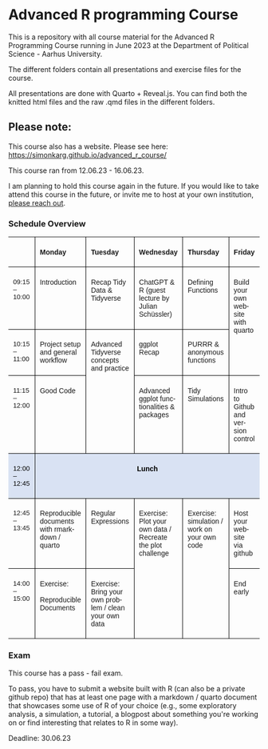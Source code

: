 # Advanced R programming Course

This is a repository with all course material for the Advanced R Programming Course running in June 2023 at the Department of Political Science - Aarhus University.

The different folders contain all presentations and exercise files for the course.

All presentations are done with Quarto + Reveal.js. You can find both the knitted html files and the raw .qmd files in the different folders.



## Please note:

This course also has a website. Please see here: https://simonkarg.github.io/advanced_r_course/

This course ran from 12.06.23 - 16.06.23. 

I am planning to hold this course again in the future. If you would like to take attend this course in the future, or invite me to host at your own institution, [please reach out](https://pure.au.dk/portal/da/persons/simon-tobias-schulz-karg(535467e3-c79a-4be4-aa51-1192cc38be7a).html).


### Schedule Overview

<table class="MsoTableGrid" style="border-collapse:collapse;border:none;mso-yfti-tbllook:1184;mso-padding-alt:
 4.25pt 7.1pt 4.25pt 7.1pt" cellspacing="0" cellpadding="0" border="0">
 <tbody><tr style="mso-yfti-irow:0;mso-yfti-firstrow:yes">
  <td style="width:80.05pt;border-top:none;border-left:
  none;border-bottom:solid windowtext 1.0pt;border-right:solid windowtext 1.0pt;
  mso-border-bottom-alt:solid windowtext .5pt;mso-border-right-alt:solid windowtext .5pt;
  padding:4.25pt 7.1pt 4.25pt 7.1pt" width="107" valign="top">
  <p class="MsoNormal"><span style="font-size:10.5pt;font-family:&quot;Bierstadt&quot;,sans-serif" lang="EN-US"><o:p>&nbsp;</o:p></span></p>
  </td>
  <td style="width:71.4pt;border-top:none;border-left:none;
  border-bottom:solid windowtext 1.0pt;border-right:solid windowtext 1.0pt;
  mso-border-left-alt:solid windowtext .5pt;mso-border-left-alt:solid windowtext .5pt;
  mso-border-bottom-alt:solid windowtext .5pt;mso-border-right-alt:solid windowtext .5pt;
  padding:4.25pt 7.1pt 4.25pt 7.1pt" width="95" valign="top">
  <p class="MsoNormal"><b><span style="font-size:10.5pt;font-family:
  &quot;Bierstadt&quot;,sans-serif" lang="EN-US">Monday<o:p></o:p></span></b></p>
  </td>
  <td style="width:73.65pt;border-top:none;border-left:
  none;border-bottom:solid windowtext 1.0pt;border-right:solid windowtext 1.0pt;
  mso-border-left-alt:solid windowtext .5pt;mso-border-left-alt:solid windowtext .5pt;
  mso-border-bottom-alt:solid windowtext .5pt;mso-border-right-alt:solid windowtext .5pt;
  padding:4.25pt 7.1pt 4.25pt 7.1pt" width="98" valign="top">
  <p class="MsoNormal"><b><span style="font-size:10.5pt;font-family:
  &quot;Bierstadt&quot;,sans-serif" lang="EN-US">Tuesday<o:p></o:p></span></b></p>
  </td>
  <td style="width:80.1pt;border-top:none;border-left:
  none;border-bottom:solid windowtext 1.0pt;border-right:solid windowtext 1.0pt;
  mso-border-left-alt:solid windowtext .5pt;mso-border-left-alt:solid windowtext .5pt;
  mso-border-bottom-alt:solid windowtext .5pt;mso-border-right-alt:solid windowtext .5pt;
  padding:4.25pt 7.1pt 4.25pt 7.1pt" width="107" valign="top">
  <p class="MsoNormal"><b><span style="font-size:10.5pt;font-family:
  &quot;Bierstadt&quot;,sans-serif" lang="EN-US">Wednesday<o:p></o:p></span></b></p>
  </td>
  <td style="width:73.5pt;border-top:none;border-left:none;
  border-bottom:solid windowtext 1.0pt;border-right:solid windowtext 1.0pt;
  mso-border-left-alt:solid windowtext .5pt;mso-border-left-alt:solid windowtext .5pt;
  mso-border-bottom-alt:solid windowtext .5pt;mso-border-right-alt:solid windowtext .5pt;
  padding:4.25pt 7.1pt 4.25pt 7.1pt" width="98" valign="top">
  <p class="MsoNormal"><b><span style="font-size:10.5pt;font-family:
  &quot;Bierstadt&quot;,sans-serif" lang="EN-US">Thursday<o:p></o:p></span></b></p>
  </td>
  <td style="width:72.1pt;border:none;border-bottom:solid windowtext 1.0pt;
  mso-border-left-alt:solid windowtext .5pt;mso-border-left-alt:solid windowtext .5pt;
  mso-border-bottom-alt:solid windowtext .5pt;padding:4.25pt 7.1pt 4.25pt 7.1pt" width="96" valign="top">
  <p class="MsoNormal"><b><span style="font-size:10.5pt;font-family:
  &quot;Bierstadt&quot;,sans-serif" lang="EN-US">Friday<o:p></o:p></span></b></p>
  </td>
 </tr>
 <tr style="mso-yfti-irow:1">
  <td style="width:80.05pt;border-top:none;border-left:
  none;border-bottom:solid windowtext 1.0pt;border-right:solid windowtext 1.0pt;
  mso-border-top-alt:solid windowtext .5pt;mso-border-top-alt:solid windowtext .5pt;
  mso-border-bottom-alt:solid windowtext .5pt;mso-border-right-alt:solid windowtext .5pt;
  padding:4.25pt 7.1pt 4.25pt 7.1pt" width="107" valign="top">
  <p class="MsoNormal"><span style="font-size:10.0pt;font-family:&quot;Bierstadt&quot;,sans-serif" lang="EN-US">09:15
  – 10:00<o:p></o:p></span></p>
  </td>
  <td style="width:71.4pt;border-top:none;border-left:none;
  border-bottom:solid windowtext 1.0pt;border-right:solid windowtext 1.0pt;
  mso-border-top-alt:solid windowtext .5pt;mso-border-left-alt:solid windowtext .5pt;
  mso-border-alt:solid windowtext .5pt;padding:4.25pt 7.1pt 4.25pt 7.1pt" width="95" valign="top">
  <p class="MsoNormal"><span style="font-size:10.5pt;font-family:&quot;Bierstadt&quot;,sans-serif" lang="EN-US">Introduction<o:p></o:p></span></p>
  </td>
  <td style="width:73.65pt;border-top:none;border-left:
  none;border-bottom:solid windowtext 1.0pt;border-right:solid windowtext 1.0pt;
  mso-border-top-alt:solid windowtext .5pt;mso-border-left-alt:solid windowtext .5pt;
  mso-border-alt:solid windowtext .5pt;padding:4.25pt 7.1pt 4.25pt 7.1pt" width="98" valign="top">
  <p class="MsoNormal"><span style="font-size:10.5pt;font-family:&quot;Bierstadt&quot;,sans-serif" lang="EN-US">Recap
  Tidy Data &amp; <span class="SpellE">Tidyverse</span><o:p></o:p></span></p>
  </td>
  <td style="width:80.1pt;border-top:none;border-left:
  none;border-bottom:solid windowtext 1.0pt;border-right:solid windowtext 1.0pt;
  mso-border-top-alt:solid windowtext .5pt;mso-border-left-alt:solid windowtext .5pt;
  mso-border-alt:solid windowtext .5pt;padding:4.25pt 7.1pt 4.25pt 7.1pt" width="107" valign="top">
  <p class="MsoNormal"><span class="SpellE"><span style="font-size:10.5pt;
  font-family:&quot;Bierstadt&quot;,sans-serif" lang="EN-US">ChatGPT</span></span><span style="font-size:10.5pt;font-family:&quot;Bierstadt&quot;,sans-serif" lang="EN-US"> &amp; R (guest
  lecture by Julian <span class="SpellE">Schüssler</span>)<o:p></o:p></span></p>
  </td>
  <td style="width:73.5pt;border-top:none;border-left:none;
  border-bottom:solid windowtext 1.0pt;border-right:solid windowtext 1.0pt;
  mso-border-top-alt:solid windowtext .5pt;mso-border-left-alt:solid windowtext .5pt;
  mso-border-alt:solid windowtext .5pt;padding:4.25pt 7.1pt 4.25pt 7.1pt" width="98" valign="top">
  <p class="MsoNormal"><span style="font-size:10.5pt;font-family:&quot;Bierstadt&quot;,sans-serif" lang="EN-US">Defining
  Functions<o:p></o:p></span></p>
  </td>
  <td rowspan="2" style="width:72.1pt;border:none;border-bottom:
  solid windowtext 1.0pt;mso-border-top-alt:solid windowtext .5pt;mso-border-left-alt:
  solid windowtext .5pt;mso-border-top-alt:solid windowtext .5pt;mso-border-left-alt:
  solid windowtext .5pt;mso-border-bottom-alt:solid windowtext .5pt;padding:
  4.25pt 7.1pt 4.25pt 7.1pt" width="96" valign="top">
  <p class="MsoNormal"><span style="font-size:10.5pt;font-family:&quot;Bierstadt&quot;,sans-serif" lang="EN-US">Build
  your own website with quarto<o:p></o:p></span></p>
  </td>
 </tr>
 <tr style="mso-yfti-irow:2">
  <td style="width:80.05pt;border-top:none;border-left:
  none;border-bottom:solid windowtext 1.0pt;border-right:solid windowtext 1.0pt;
  mso-border-top-alt:solid windowtext .5pt;mso-border-top-alt:solid windowtext .5pt;
  mso-border-bottom-alt:solid windowtext .5pt;mso-border-right-alt:solid windowtext .5pt;
  padding:4.25pt 7.1pt 4.25pt 7.1pt" width="107" valign="top">
  <p class="MsoNormal"><span style="font-size:10.0pt;font-family:&quot;Bierstadt&quot;,sans-serif" lang="EN-US">10:15
  – 11:00<o:p></o:p></span></p>
  </td>
  <td style="width:71.4pt;border-top:none;border-left:none;
  border-bottom:solid windowtext 1.0pt;border-right:solid windowtext 1.0pt;
  mso-border-top-alt:solid windowtext .5pt;mso-border-left-alt:solid windowtext .5pt;
  mso-border-alt:solid windowtext .5pt;padding:4.25pt 7.1pt 4.25pt 7.1pt" width="95" valign="top">
  <p class="MsoNormal"><span style="font-size:10.5pt;font-family:&quot;Bierstadt&quot;,sans-serif" lang="EN-US">Project
  setup and general workflow<o:p></o:p></span></p>
  </td>
  <td rowspan="2" style="width:73.65pt;border-top:none;
  border-left:none;border-bottom:solid windowtext 1.0pt;border-right:solid windowtext 1.0pt;
  mso-border-top-alt:solid windowtext .5pt;mso-border-left-alt:solid windowtext .5pt;
  mso-border-alt:solid windowtext .5pt;padding:4.25pt 7.1pt 4.25pt 7.1pt" width="98" valign="top">
  <p class="MsoNormal"><span style="font-size:10.5pt;font-family:&quot;Bierstadt&quot;,sans-serif" lang="EN-US">Advanced
  <span class="SpellE">Tidyverse</span> concepts and practice<o:p></o:p></span></p>
  </td>
  <td style="width:80.1pt;border-top:none;border-left:
  none;border-bottom:solid windowtext 1.0pt;border-right:solid windowtext 1.0pt;
  mso-border-top-alt:solid windowtext .5pt;mso-border-left-alt:solid windowtext .5pt;
  mso-border-alt:solid windowtext .5pt;padding:4.25pt 7.1pt 4.25pt 7.1pt" width="107" valign="top">
  <p class="MsoNormal"><span class="SpellE"><span style="font-size:10.5pt;
  font-family:&quot;Bierstadt&quot;,sans-serif" lang="EN-US">ggplot</span></span><span style="font-size:10.5pt;font-family:&quot;Bierstadt&quot;,sans-serif" lang="EN-US"> Recap<o:p></o:p></span></p>
  </td>
  <td style="width:73.5pt;border-top:none;border-left:none;
  border-bottom:solid windowtext 1.0pt;border-right:solid windowtext 1.0pt;
  mso-border-top-alt:solid windowtext .5pt;mso-border-left-alt:solid windowtext .5pt;
  mso-border-alt:solid windowtext .5pt;padding:4.25pt 7.1pt 4.25pt 7.1pt" width="98" valign="top">
  <p class="MsoNormal"><span style="font-size:10.5pt;font-family:&quot;Bierstadt&quot;,sans-serif" lang="EN-US">PURRR
  &amp; anonymous functions<o:p></o:p></span></p>
  </td>
 </tr>
 <tr style="mso-yfti-irow:3">
  <td style="width:80.05pt;border-top:none;border-left:
  none;border-bottom:solid windowtext 1.0pt;border-right:solid windowtext 1.0pt;
  mso-border-top-alt:solid windowtext .5pt;mso-border-top-alt:solid windowtext .5pt;
  mso-border-bottom-alt:solid windowtext .5pt;mso-border-right-alt:solid windowtext .5pt;
  padding:4.25pt 7.1pt 4.25pt 7.1pt" width="107" valign="top">
  <p class="MsoNormal"><span style="font-size:10.0pt;font-family:&quot;Bierstadt&quot;,sans-serif" lang="EN-US">11:15
  – 12:00<o:p></o:p></span></p>
  </td>
  <td style="width:71.4pt;border-top:none;border-left:none;
  border-bottom:solid windowtext 1.0pt;border-right:solid windowtext 1.0pt;
  mso-border-top-alt:solid windowtext .5pt;mso-border-left-alt:solid windowtext .5pt;
  mso-border-alt:solid windowtext .5pt;padding:4.25pt 7.1pt 4.25pt 7.1pt" width="95" valign="top">
  <p class="MsoNormal"><span style="font-size:10.5pt;font-family:&quot;Bierstadt&quot;,sans-serif" lang="EN-US">Good
  Code<o:p></o:p></span></p>
  </td>
  <td style="width:80.1pt;border-top:none;border-left:
  none;border-bottom:solid windowtext 1.0pt;border-right:solid windowtext 1.0pt;
  mso-border-top-alt:solid windowtext .5pt;mso-border-left-alt:solid windowtext .5pt;
  mso-border-alt:solid windowtext .5pt;padding:4.25pt 7.1pt 4.25pt 7.1pt" width="107" valign="top">
  <p class="MsoNormal"><span style="font-size:10.5pt;font-family:&quot;Bierstadt&quot;,sans-serif" lang="EN-US">Advanced
  <span class="SpellE">ggplot</span> functionalities &amp; packages<o:p></o:p></span></p>
  </td>
  <td style="width:73.5pt;border-top:none;border-left:none;
  border-bottom:solid windowtext 1.0pt;border-right:solid windowtext 1.0pt;
  mso-border-top-alt:solid windowtext .5pt;mso-border-left-alt:solid windowtext .5pt;
  mso-border-alt:solid windowtext .5pt;padding:4.25pt 7.1pt 4.25pt 7.1pt" width="98" valign="top">
  <p class="MsoNormal"><span style="font-size:10.5pt;font-family:&quot;Bierstadt&quot;,sans-serif" lang="EN-US">Tidy
  Simulations<o:p></o:p></span></p>
  </td>
  <td style="width:72.1pt;border:none;border-bottom:solid windowtext 1.0pt;
  mso-border-top-alt:solid windowtext .5pt;mso-border-left-alt:solid windowtext .5pt;
  mso-border-top-alt:solid windowtext .5pt;mso-border-left-alt:solid windowtext .5pt;
  mso-border-bottom-alt:solid windowtext .5pt;padding:4.25pt 7.1pt 4.25pt 7.1pt" width="96" valign="top">
  <p class="MsoNormal"><span style="font-size:10.5pt;font-family:&quot;Bierstadt&quot;,sans-serif" lang="EN-US">Intro
  to <span class="SpellE">Github</span> and version control<o:p></o:p></span></p>
  </td>
 </tr>
 <tr style="mso-yfti-irow:4">
  <td style="width:80.05pt;border-top:none;border-left:
  none;border-bottom:solid windowtext 1.0pt;border-right:solid windowtext 1.0pt;
  mso-border-top-alt:solid windowtext .5pt;mso-border-top-alt:solid windowtext .5pt;
  mso-border-bottom-alt:solid windowtext .5pt;mso-border-right-alt:solid windowtext .5pt;
  background:#D9E2F3;mso-background-themecolor:accent1;mso-background-themetint:
  51;padding:4.25pt 7.1pt 4.25pt 7.1pt" width="107" valign="top">
  <p class="MsoNormal"><span style="font-size:10.0pt;font-family:&quot;Bierstadt&quot;,sans-serif;
  color:black;mso-color-alt:windowtext" lang="EN-US">12:00 – 12:45</span><span style="font-size:10.0pt;font-family:&quot;Bierstadt&quot;,sans-serif" lang="EN-US"><o:p></o:p></span></p>
  </td>
  <td colspan="5" style="width:370.75pt;border:none;
  border-bottom:solid windowtext 1.0pt;mso-border-top-alt:solid windowtext .5pt;
  mso-border-left-alt:solid windowtext .5pt;mso-border-top-alt:solid windowtext .5pt;
  mso-border-left-alt:solid windowtext .5pt;mso-border-bottom-alt:solid windowtext .5pt;
  background:#D9E2F3;mso-background-themecolor:accent1;mso-background-themetint:
  51;padding:4.25pt 7.1pt 4.25pt 7.1pt" width="494" valign="top">
  <p class="MsoNormal" style="text-align:center" align="center"><b><span style="font-size:10.5pt;font-family:&quot;Bierstadt&quot;,sans-serif;
  color:black;mso-color-alt:windowtext" lang="EN-US">Lunch</span></b><b><span style="font-size:10.5pt;font-family:&quot;Bierstadt&quot;,sans-serif" lang="EN-US"><o:p></o:p></span></b></p>
  </td>
 </tr>
 <tr style="mso-yfti-irow:5">
  <td style="width:80.05pt;border-top:none;border-left:
  none;border-bottom:solid windowtext 1.0pt;border-right:solid windowtext 1.0pt;
  mso-border-top-alt:solid windowtext .5pt;mso-border-top-alt:solid windowtext .5pt;
  mso-border-bottom-alt:solid windowtext .5pt;mso-border-right-alt:solid windowtext .5pt;
  padding:4.25pt 7.1pt 4.25pt 7.1pt" width="107" valign="top">
  <p class="MsoNormal"><span style="font-size:10.0pt;font-family:&quot;Bierstadt&quot;,sans-serif" lang="EN-US">12:45
  – 13:45<o:p></o:p></span></p>
  </td>
  <td style="width:71.4pt;border-top:none;border-left:none;
  border-bottom:solid windowtext 1.0pt;border-right:solid windowtext 1.0pt;
  mso-border-top-alt:solid windowtext .5pt;mso-border-left-alt:solid windowtext .5pt;
  mso-border-alt:solid windowtext .5pt;padding:4.25pt 7.1pt 4.25pt 7.1pt" width="95" valign="top">
  <p class="MsoNormal"><span style="font-size:10.5pt;font-family:&quot;Bierstadt&quot;,sans-serif" lang="EN-US">Reproducible
  documents with <span class="SpellE">rmarkdown</span> / quarto<o:p></o:p></span></p>
  </td>
  <td style="width:73.65pt;border-top:none;border-left:
  none;border-bottom:solid windowtext 1.0pt;border-right:solid windowtext 1.0pt;
  mso-border-top-alt:solid windowtext .5pt;mso-border-left-alt:solid windowtext .5pt;
  mso-border-alt:solid windowtext .5pt;padding:4.25pt 7.1pt 4.25pt 7.1pt" width="98" valign="top">
  <p class="MsoNormal"><span style="font-size:10.5pt;font-family:&quot;Bierstadt&quot;,sans-serif" lang="EN-US">Regular
  Expressions<o:p></o:p></span></p>
  </td>
  <td rowspan="2" style="width:80.1pt;border:none;
  border-right:solid windowtext 1.0pt;mso-border-top-alt:solid windowtext .5pt;
  mso-border-left-alt:solid windowtext .5pt;mso-border-top-alt:solid windowtext .5pt;
  mso-border-left-alt:solid windowtext .5pt;mso-border-right-alt:solid windowtext .5pt;
  padding:4.25pt 7.1pt 4.25pt 7.1pt" width="107" valign="top">
  <p class="MsoNormal"><span style="font-size:10.5pt;font-family:&quot;Bierstadt&quot;,sans-serif" lang="EN-US">Exercise:
  <br>
  Plot your own data / Recreate the plot challenge<o:p></o:p></span></p>
  </td>
  <td rowspan="2" style="width:73.5pt;border:none;border-right:
  solid windowtext 1.0pt;mso-border-top-alt:solid windowtext .5pt;mso-border-left-alt:
  solid windowtext .5pt;mso-border-top-alt:solid windowtext .5pt;mso-border-left-alt:
  solid windowtext .5pt;mso-border-right-alt:solid windowtext .5pt;padding:
  4.25pt 7.1pt 4.25pt 7.1pt" width="98" valign="top">
  <p class="MsoNormal"><span style="font-size:10.5pt;font-family:&quot;Bierstadt&quot;,sans-serif" lang="EN-US">Exercise:
  simulation / work on your own code<o:p></o:p></span></p>
  </td>
  <td style="width:72.1pt;border:none;border-bottom:solid windowtext 1.0pt;
  mso-border-top-alt:solid windowtext .5pt;mso-border-left-alt:solid windowtext .5pt;
  mso-border-top-alt:solid windowtext .5pt;mso-border-left-alt:solid windowtext .5pt;
  mso-border-bottom-alt:solid windowtext .5pt;padding:4.25pt 7.1pt 4.25pt 7.1pt" width="96" valign="top">
  <p class="MsoNormal"><span style="font-size:10.5pt;font-family:&quot;Bierstadt&quot;,sans-serif" lang="EN-US">Host
  your website via <span class="SpellE">github</span><o:p></o:p></span></p>
  </td>
 </tr>
 <tr style="mso-yfti-irow:6;mso-yfti-lastrow:yes">
  <td style="width:80.05pt;border:none;border-right:solid windowtext 1.0pt;
  mso-border-top-alt:solid windowtext .5pt;mso-border-top-alt:solid windowtext .5pt;
  mso-border-right-alt:solid windowtext .5pt;padding:4.25pt 7.1pt 4.25pt 7.1pt" width="107" valign="top">
  <p class="MsoNormal"><span style="font-size:10.0pt;font-family:&quot;Bierstadt&quot;,sans-serif" lang="EN-US">14:00
  – 15:00<o:p></o:p></span></p>
  </td>
  <td style="width:71.4pt;border:none;border-right:solid windowtext 1.0pt;
  mso-border-top-alt:solid windowtext .5pt;mso-border-left-alt:solid windowtext .5pt;
  mso-border-top-alt:solid windowtext .5pt;mso-border-left-alt:solid windowtext .5pt;
  mso-border-right-alt:solid windowtext .5pt;padding:4.25pt 7.1pt 4.25pt 7.1pt" width="95" valign="top">
  <p class="MsoNormal"><span style="font-size:10.5pt;font-family:&quot;Bierstadt&quot;,sans-serif" lang="EN-US">Exercise:
  <o:p></o:p></span></p>
  <p class="MsoNormal"><span style="font-size:10.5pt;font-family:&quot;Bierstadt&quot;,sans-serif" lang="EN-US">Reproducible
  Documents<o:p></o:p></span></p>
  </td>
  <td style="width:73.65pt;border:none;border-right:solid windowtext 1.0pt;
  mso-border-top-alt:solid windowtext .5pt;mso-border-left-alt:solid windowtext .5pt;
  mso-border-top-alt:solid windowtext .5pt;mso-border-left-alt:solid windowtext .5pt;
  mso-border-right-alt:solid windowtext .5pt;padding:4.25pt 7.1pt 4.25pt 7.1pt" width="98" valign="top">
  <p class="MsoNormal"><span style="font-size:10.5pt;font-family:&quot;Bierstadt&quot;,sans-serif" lang="EN-US">Exercise:
  Bring your own problem / clean your own data<o:p></o:p></span></p>
  </td>
  <td style="width:72.1pt;border:none;mso-border-top-alt:
  solid windowtext .5pt;mso-border-left-alt:solid windowtext .5pt;padding:4.25pt 7.1pt 4.25pt 7.1pt" width="96" valign="top">
  <p class="MsoNormal"><span style="font-size:10.5pt;font-family:&quot;Bierstadt&quot;,sans-serif" lang="EN-US">End
  early </span><span style="font-size:10.5pt;font-family:Wingdings;
  mso-ascii-font-family:Bierstadt;mso-hansi-font-family:Bierstadt;mso-char-type:
  symbol;mso-symbol-font-family:Wingdings" lang="EN-US"><span style="mso-char-type:symbol;
  mso-symbol-font-family:Wingdings"></span></span><span style="font-size:10.5pt;font-family:&quot;Bierstadt&quot;,sans-serif" lang="EN-US"><o:p></o:p></span></p>
  </td>
 </tr>
</tbody></table>

### Exam

This course has a pass - fail exam. 

To pass, you have to submit a website built with R (can also be a private github repo) that has at least one page with a markdown / quarto document that showcases some use of R of your choice (e.g., some exploratory analysis, a simulation, a tutorial, a blogpost about something you're working on or find interesting that relates to R in some way).

Deadline: 30.06.23
